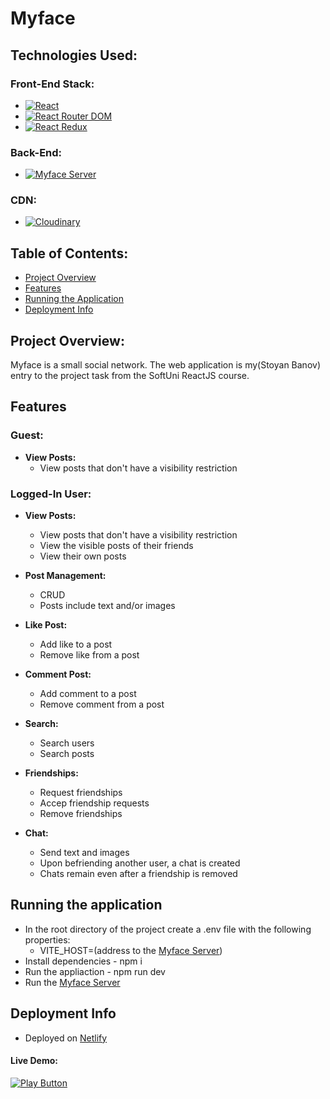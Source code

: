 # Myface

## Technologies Used:

### Front-End Stack:
- [![React](https://img.shields.io/badge/React-✓-brightgreen)](https://reactjs.org/)
- [![React Router DOM](https://img.shields.io/badge/React_Router_DOM-✓-blueviolet)](https://reactrouter.com/)
- [![React Redux](https://img.shields.io/badge/React_Redux-✓-blueviolet)](https://react-redux.js.org/)

### Back-End:
- [![Myface Server](https://img.shields.io/badge/MyfaceServer-✓-blue)](https://github.com/StoyanBanov/myface-server)

### CDN:
- [![Cloudinary](https://img.shields.io/badge/Cloudinary-✓-blue)](https://cloudinary.com/)

## Table of Contents:

- [Project Overview](#project-overview)
- [Features](#features)
- [Running the Application](#running-the-application)
- [Deployment Info](#deployment-info)

## Project Overview:

Myface is a small social network. The web application is my(Stoyan Banov) entry to the project task from the SoftUni ReactJS course.

## Features

### Guest:
- **View Posts:**
  - View posts that don't have a visibility restriction

### Logged-In User:
- **View Posts:**
  - View posts that don't have a visibility restriction
  - View the visible posts of their friends
  - View their own posts

- **Post Management:**
  - CRUD
  - Posts include text and/or images
 
- **Like Post:**
  - Add like to a post
  - Remove like from a post
 
- **Comment Post:**
  - Add comment to a post
  - Remove comment from a post
    
- **Search:**
  - Search users
  - Search posts

- **Friendships:**
  - Request friendships
  - Accep friendship requests
  - Remove friendships
 
- **Chat:**
  - Send text and images
  - Upon befriending another user, a chat is created
  - Chats remain even after a friendship is removed

## Running the application
  - In the root directory of the project create a .env file with the following properties:
    - VITE_HOST=(address to the [Myface Server](https://github.com/StoyanBanov/myface-server))
  - Install dependencies - npm i
  - Run the appliaction - npm run dev
  - Run the [Myface Server](https://github.com/StoyanBanov/myface-server)

## Deployment Info
 - Deployed on [Netlify](https://www.netlify.com/)

#### Live Demo: 

[<img alt="Play Button" src="https://user-images.githubusercontent.com/114406139/211439129-37c7a037-dde4-49d6-bf62-4ffc4f315fa9.PNG" />](https://myface-app.netlify.app/)
